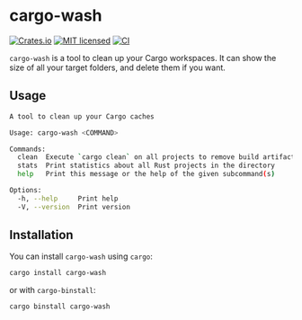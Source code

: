 # cargo-wash

[![Crates.io](https://img.shields.io/crates/v/cargo-wash.svg)](https://crates.io/crates/cargo-wash)
[![MIT licensed](https://img.shields.io/badge/license-MIT-blue.svg)](https://github.com/bircni/cargo-wash/blob/main/LICENSE)
[![CI](https://github.com/bircni/cargo-wash/actions/workflows/ci.yml/badge.svg?branch=main)](https://github.com/bircni/cargo-wash/actions/workflows/ci.yml)

`cargo-wash` is a tool to clean up your Cargo workspaces.
It can show the size of all your target folders, and delete them if you want.

## Usage

```sh
A tool to clean up your Cargo caches

Usage: cargo-wash <COMMAND>

Commands:
  clean  Execute `cargo clean` on all projects to remove build artifacts
  stats  Print statistics about all Rust projects in the directory
  help   Print this message or the help of the given subcommand(s)

Options:
  -h, --help     Print help
  -V, --version  Print version

```

## Installation

You can install `cargo-wash` using `cargo`:

```sh
cargo install cargo-wash
```

or with `cargo-binstall`:

```sh
cargo binstall cargo-wash
```
